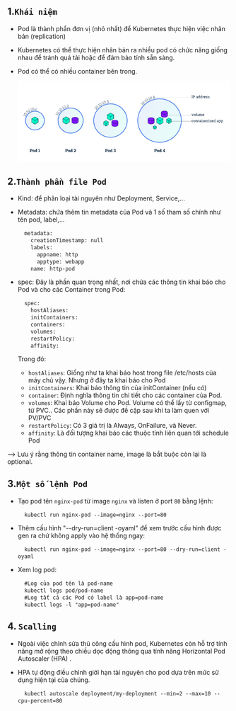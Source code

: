 ## 1.`Khái niệm`

- Pod là thành phần đơn vị (nhỏ nhất) để Kubernetes thực hiện việc nhân bản (replication)
- Kubernetes có thể thực hiện nhân bản ra nhiều pod có chức năng giống nhau để tránh quá tải hoặc để đảm bảo tính sẵn sàng.
- Pod có thể có nhiều container bên trong.

  ![pod1](../../image/pod1.png)

## 2.`Thành phần file Pod`

- Kind: để phân loại tài nguyên như Deployment, Service,...
- Metadata: chứa thêm tin metadata của Pod và 1 số tham số chính như tên pod, label,...

        metadata:
          creationTimestamp: null
          labels:
            appname: http
            apptype: webapp
          name: http-pod

- spec: Đây là phần quan trọng nhất, nơi chứa các thông tin khai báo cho Pod và cho các Container trong Pod:

        spec:
          hostAliases:
          initContainers:
          containers:
          volumes:
          restartPolicy:
          affinity:

  Trong đó:

  - `hostAliases`: Giống như ta khai báo host trong file /etc/hosts của máy chủ vậy. Nhưng ở đây ta khai báo cho Pod
  - `initContainers`: Khai báo thông tin của initContainer (nếu có)
  - `container`: Định nghĩa thông tin chi tiết cho các container của Pod.
  - `volumes`: Khai báo Volume cho Pod. Volume có thể lấy từ configmap, từ PVC.. Các phần này sẽ được đề cập sau khi ta làm quen với PV/PVC
  - `restartPolicy`: Có 3 giá trị là Always, OnFailure, và Never.
  - `affinity`: Là đối tượng khai báo các thuộc tính liên quan tới schedule Pod

--> Lưu ý rằng thông tin container name, image là bắt buộc còn lại là optional.

## 3.`Một số lệnh Pod`

- Tạo pod tên `nginx-pod` từ image `nginx` và listen ở port `80` bằng lệnh:

        kubectl run nginx-pod --image=nginx --port=80

- Thêm cấu hình "--dry-run=client -oyaml" để xem trước cấu hình được gen ra chứ không apply vào hệ thống ngay:

        kubectl run nginx-pod --image=nginx --port=80 --dry-run=client -oyaml

- Xem log pod:

        #Log của pod tên là pod-name
        kubectl logs pod/pod-name
        #Log tất cả các Pod có label là app=pod-name
        kubectl logs -l "app=pod-name"

## 4. `Scalling`

- Ngoài việc chỉnh sửa thủ công cấu hình pod, Kubernetes còn hỗ trợ tính năng mở rộng theo chiều dọc động thông qua tính năng Horizontal Pod Autoscaler (HPA) .
- HPA tự động điều chỉnh giới hạn tài nguyên cho pod dựa trên mức sử dụng hiện tại của chúng.

        kubectl autoscale deployment/my-deployment --min=2 --max=10 --cpu-percent=80

